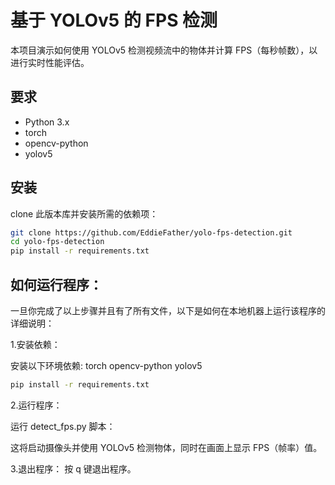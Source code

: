 # 基于 YOLOv5 的 FPS 检测

本项目演示如何使用 YOLOv5 检测视频流中的物体并计算 FPS（每秒帧数），以进行实时性能评估。

## 要求

- Python 3.x
- torch
- opencv-python
- yolov5

## 安装

clone 此版本库并安装所需的依赖项：

```bash
git clone https://github.com/EddieFather/yolo-fps-detection.git
cd yolo-fps-detection
pip install -r requirements.txt
```

## 如何运行程序：

一旦你完成了以上步骤并且有了所有文件，以下是如何在本地机器上运行该程序的详细说明：

1.安装依赖：

安装以下环境依赖:
torch
opencv-python
yolov5

```bash
pip install -r requirements.txt
```

2.运行程序：

运行 detect_fps.py 脚本：

这将启动摄像头并使用 YOLOv5 检测物体，同时在画面上显示 FPS（帧率）值。

3.退出程序：
按 q 键退出程序。
